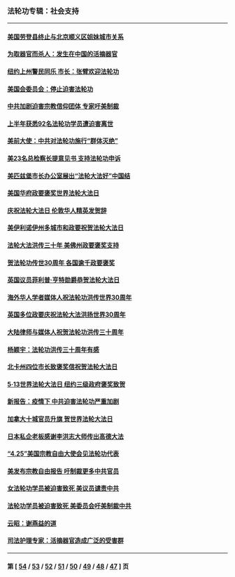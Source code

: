 ### 法轮功专辑：社会支持
---
#### [美国劳登县终止与北京顺义区姐妹城市关系](../../pages/nf4386/n13811030.md?08280430) 
#### [为取器官而杀人：发生在中国的活摘器官](../../pages/nf4386/n13794731.md?08280430) 
#### [纽约上州警民同乐 市长：张臂欢迎法轮功](../../pages/nf4386/n13794375.md?08280430) 
#### [美国会委员会：停止迫害法轮功](../../pages/nf4386/n13788164.md?08280430) 
#### [中共加剧迫害宗教信仰团体 专家吁美制裁](../../pages/nf4386/n13780252.md?08280430) 
#### [上半年获悉92名法轮功学员遭迫害离世](../../pages/nf4386/n13772701.md?08280430) 
#### [美前大使：中共对法轮功施行“群体灭绝”](../../pages/nf4386/n13771705.md?08280430) 
#### [美23名总检察长提意见书 支持法轮功申诉](../../pages/nf4386/n13766596.md?08280430) 
#### [美匹兹堡市长办公室展出“法轮大法好”中国结](../../pages/nf4386/n13749721.md?08280430) 
#### [美国华府政要褒奖世界法轮大法日](../../pages/nf4386/n13743770.md?08280430) 
#### [庆祝法轮大法日 伦敦华人精英发贺辞](../../pages/nf4386/n13741593.md?08280430) 
#### [美伊利诺伊州多城市和政要祝贺法轮大法日](../../pages/nf4386/n13737149.md?08280430) 
#### [法轮大法洪传三十年 美佛州政要褒奖支持](../../pages/nf4386/n13737103.md?08280430) 
#### [贺法轮功传世30周年 各国逾千政要褒奖](../../pages/nf4386/n13735828.md?08280430) 
#### [英国议员菲利普‧亨特勋爵恭贺法轮大法日](../../pages/nf4386/n13736187.md?08280430) 
#### [海外华人学者媒体人祝法轮功洪传世界30周年](../../pages/nf4386/n13735835.md?08280430) 
#### [英国多位政要庆祝法轮大法洪扬世界30周年](../../pages/nf4386/n13734739.md?08280430) 
#### [大陆律师与媒体人祝贺法轮功洪传三十周年](../../pages/nf4386/n13735062.md?08280430) 
#### [杨颖宇：法轮功洪传三十周年有感](../../pages/nf4386/n13734884.md?08280430) 
#### [北卡州四位市长致褒奖信祝贺法轮大法日](../../pages/nf4386/n13733292.md?08280430) 
#### [5·13世界法轮大法日 纽约三级政府褒奖致贺](../../pages/nf4386/n13732651.md?08280430) 
#### [新报告：疫情下 中共迫害法轮功严重加剧](../../pages/nf4386/n13732612.md?08280430) 
#### [加拿大十城官员升旗 贺世界法轮大法日](../../pages/nf4386/n13729166.md?08280430) 
#### [日本私企老板感谢李洪志大师传出高德大法](../../pages/nf4386/n13726335.md?08280430) 
#### [“4.25”美国宗教自由大使会见法轮功代表](../../pages/nf4386/n13724124.md?08280430) 
#### [美发布宗教自由报告 吁制裁更多中共官员](../../pages/nf4386/n13720670.md?08280430) 
#### [女法轮功学员被迫害致死 美议员谴责中共](../../pages/nf4386/n13682069.md?08280430) 
#### [法轮功学员被迫害致死 美委员会吁美制裁中共](../../pages/nf4386/n13631310.md?08280430) 
#### [云昭：谢燕益的道](../../pages/nf4386/n13607391.md?08280430) 
#### [司法护理专家：活摘器官造成广泛的受害群](../../pages/nf4386/n13570425.md?08280430) 

---
#### 第 [ [54](./54.md?08280430) / [53](./53.md?08280430) / [52](./52.md?08280430) / [51](./51.md?08280430) / [50](./50.md?08280430) / [49](./49.md?08280430) / [48](./48.md?08280430) / [47](./47.md?08280430) ] 页
